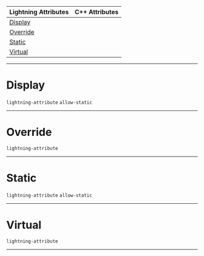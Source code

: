 |Lightning Attributes|C++ Attributes|
|---|---|
|[ Display](https://plasmaengine.github.io/PlasmaDocs/Plasma1/C++/code_reference/attribute_reference/function_attribute_reference.markdown#display)| |
|[ Override](https://plasmaengine.github.io/PlasmaDocs/Plasma1/C++/code_reference/attribute_reference/function_attribute_reference.markdown#override)| |
|[ Static](https://plasmaengine.github.io/PlasmaDocs/Plasma1/C++/code_reference/attribute_reference/function_attribute_reference.markdown#static)| |
|[ Virtual](https://plasmaengine.github.io/PlasmaDocs/Plasma1/C++/code_reference/attribute_reference/function_attribute_reference.markdown#virtual)| |



---  
 #  Display

 `lightning-attribute` `allow-static`


---  
 #  Override

 `lightning-attribute`


---  
 #  Static

 `lightning-attribute` `allow-static`


---  
 #  Virtual

 `lightning-attribute`


---  
 

 